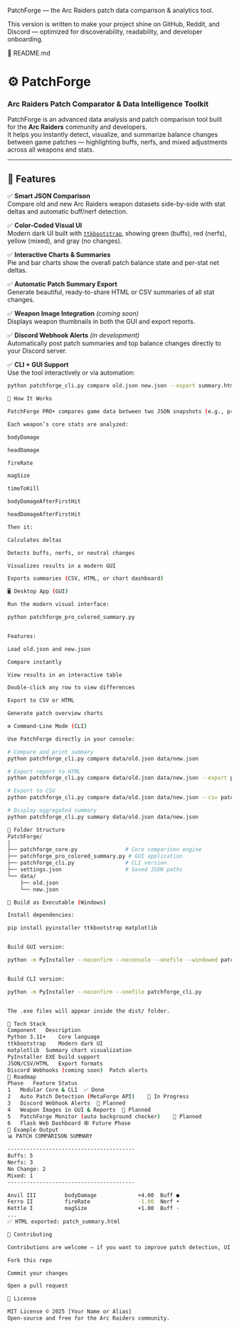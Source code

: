 PatchForge — the Arc Raiders patch data comparison & analytics tool.

This version is written to make your project shine on GitHub, Reddit, and Discord — optimized for discoverability, readability, and developer onboarding.

🧾 README.md
# ⚙️ PatchForge 
### Arc Raiders Patch Comparator & Data Intelligence Toolkit  


PatchForge is an advanced data analysis and patch comparison tool built for the **Arc Raiders** community and developers.  
It helps you instantly detect, visualize, and summarize balance changes between game patches — highlighting buffs, nerfs, and mixed adjustments across all weapons and stats.

---

## 🎯 Features

✅ **Smart JSON Comparison**  
Compare old and new Arc Raiders weapon datasets side-by-side with stat deltas and automatic buff/nerf detection.  

✅ **Color-Coded Visual UI**  
Modern dark UI built with [`ttkbootstrap`](https://github.com/israel-dryer/ttkbootstrap), showing green (buffs), red (nerfs), yellow (mixed), and gray (no changes).  

✅ **Interactive Charts & Summaries**  
Pie and bar charts show the overall patch balance state and per-stat net deltas.  

✅ **Automatic Patch Summary Export**  
Generate beautiful, ready-to-share HTML or CSV summaries of all stat changes.  

✅ **Weapon Image Integration** *(coming soon)*  
Displays weapon thumbnails in both the GUI and export reports.  

✅ **Discord Webhook Alerts** *(in development)*  
Automatically post patch summaries and top balance changes directly to your Discord server.  

✅ **CLI + GUI Support**  
Use the tool interactively or via automation:
```bash
python patchforge_cli.py compare old.json new.json --export summary.html

🧠 How It Works

PatchForge PRO+ compares game data between two JSON snapshots (e.g., pre-patch and post-patch) from the Arc Raiders API or your local files.

Each weapon’s core stats are analyzed:

bodyDamage

headDamage

fireRate

magSize

timeToKill

bodyDamageAfterFirstHit

headDamageAfterFirstHit

Then it:

Calculates deltas

Detects buffs, nerfs, or neutral changes

Visualizes results in a modern GUI

Exports summaries (CSV, HTML, or chart dashboard)

🖥️ Desktop App (GUI)

Run the modern visual interface:

python patchforge_pro_colored_summary.py


Features:

Load old.json and new.json

Compare instantly

View results in an interactive table

Double-click any row to view differences

Export to CSV or HTML

Generate patch overview charts

⚙️ Command-Line Mode (CLI)

Use PatchForge directly in your console:

# Compare and print summary
python patchforge_cli.py compare data/old.json data/new.json

# Export report to HTML
python patchforge_cli.py compare data/old.json data/new.json --export patch_summary.html

# Export to CSV
python patchforge_cli.py compare data/old.json data/new.json --csv patch_diff.csv

# Display aggregated summary
python patchforge_cli.py summary data/old.json data/new.json

🧩 Folder Structure
PatchForge/
│
├── patchforge_core.py               # Core comparison engine
├── patchforge_pro_colored_summary.py # GUI application
├── patchforge_cli.py                # CLI version
├── settings.json                    # Saved JSON paths
└── data/
    ├── old.json
    └── new.json

🧰 Build as Executable (Windows)

Install dependencies:

pip install pyinstaller ttkbootstrap matplotlib


Build GUI version:

python -m PyInstaller --noconfirm --noconsole --onefile --windowed patchforge_pro_colored_summary.py


Build CLI version:

python -m PyInstaller --noconfirm --onefile patchforge_cli.py


The .exe files will appear inside the dist/ folder.

🧱 Tech Stack
Component	Description
Python 3.11+	Core language
ttkbootstrap	Modern dark UI
matplotlib	Summary chart visualization
PyInstaller	EXE build support
JSON/CSV/HTML	Export formats
Discord Webhooks (coming soon)	Patch alerts
🧪 Roadmap
Phase	Feature	Status
1	Modular Core & CLI	✅ Done
2	Auto Patch Detection (MetaForge API)	🚧 In Progress
3	Discord Webhook Alerts	🧠 Planned
4	Weapon Images in GUI & Reports	🧱 Planned
5	PatchForge Monitor (auto background checker)	🔮 Planned
6	Flask Web Dashboard	🕸️ Future Phase
💬 Example Output
📊 PATCH COMPARISON SUMMARY

----------------------------------------
Buffs: 5
Nerfs: 3
No Change: 2
Mixed: 1
----------------------------------------

Anvil III         bodyDamage             +4.00  Buff ●
Ferro II          fireRate               -1.00  Nerf •
Kettle I          magSize                +1.00  Buff ·
...
✅ HTML exported: patch_summary.html

👥 Contributing

Contributions are welcome — if you want to improve patch detection, UI design, or web export features:

Fork this repo

Commit your changes

Open a pull request

📜 License

MIT License © 2025 [Your Name or Alias]
Open-source and free for the Arc Raiders community.
